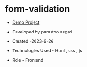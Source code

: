 # form-validation

- [Demo Project]()

- Developed by parastoo asgari

- Created -2023-9-26

- Technologies Used - Html , css , js 

- Role - Frontend


